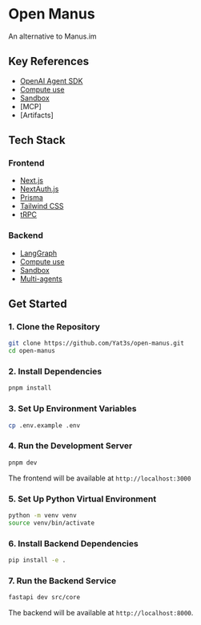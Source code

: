 # Open Manus

An alternative to Manus.im

## Key References

- [OpenAI Agent SDK](https://openai.github.io/openai-agents-python/)
- [Compute use](https://github.com/browser-use/browser-use)
- [Sandbox](https://github.com/vndee/llm-sandbox)
- [MCP]
- [Artifacts]

## Tech Stack

### Frontend

- [Next.js](https://nextjs.org)
- [NextAuth.js](https://next-auth.js.org)
- [Prisma](https://prisma.io)
- [Tailwind CSS](https://tailwindcss.com)
- [tRPC](https://trpc.io)

### Backend

- [LangGraph](https://langchain.com/langgraph)
- [Compute use](https://github.com/browser-use/browser-use)
- [Sandbox](https://github.com/vndee/llm-sandbox)
- [Multi-agents](https://github.com/geekan/MetaGPT)

## Get Started

### 1. Clone the Repository

```sh
git clone https://github.com/Yat3s/open-manus.git
cd open-manus
```

### 2. Install Dependencies

```sh
pnpm install
```

### 3. Set Up Environment Variables

```sh
cp .env.example .env
```

### 4. Run the Development Server

```sh
pnpm dev
```

The frontend will be available at `http://localhost:3000`

### 5. Set Up Python Virtual Environment

```sh
python -m venv venv
source venv/bin/activate
```

### 6. Install Backend Dependencies

```sh
pip install -e .
```

### 7. Run the Backend Service

```sh
fastapi dev src/core
```

The backend will be available at `http://localhost:8000`.
